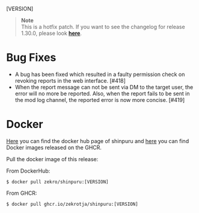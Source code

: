 [VERSION]

> **Note**  
> This is a hotfix patch. If you want to see the changelog for release 1.30.0, please look [**here**](https://github.com/zekroTJA/shinpuru/releases/tag/1.39.0).

# Bug Fixes

- A bug has been fixed which resulted in a faulty permission check on revoking reports in the web interface. [#418]
- When the report message can not be sent via DM to the target user, the error will no more be reported. Also, when the report fails to be sent in the mod log channel, the reported error is now more concise. [#419]

# Docker

[Here](https://hub.docker.com/r/zekro/shinpuru) you can find the docker hub page of shinpuru and [here](https://github.com/zekroTJA?tab=packages&repo_name=shinpuru) you can find Docker images released on the GHCR.

Pull the docker image of this release:

From DockerHub:

```
$ docker pull zekro/shinpuru:[VERSION]
```

From GHCR:

```
$ docker pull ghcr.io/zekrotja/shinpuru:[VERSION]
```
